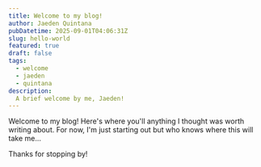 ```yaml
---
title: Welcome to my blog!
author: Jaeden Quintana
pubDatetime: 2025-09-01T04:06:31Z
slug: hello-world
featured: true
draft: false
tags:
  - welcome
  - jaeden
  - quintana
description:
  A brief welcome by me, Jaeden!
---
```


Welcome to my blog! Here's where you'll anything I thought was worth writing about.
For now, I'm just starting out but who knows where this will take me...

Thanks for stopping by!

